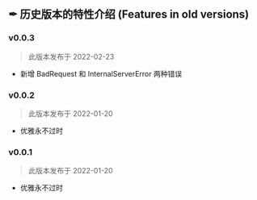 ## ✒ 历史版本的特性介绍 (Features in old versions)

### v0.0.3

> 此版本发布于 2022-02-23

* 新增 BadRequest 和 InternalServerError 两种错误

### v0.0.2

> 此版本发布于 2022-01-20

* 优雅永不过时

### v0.0.1

> 此版本发布于 2022-01-20

* 优雅永不过时